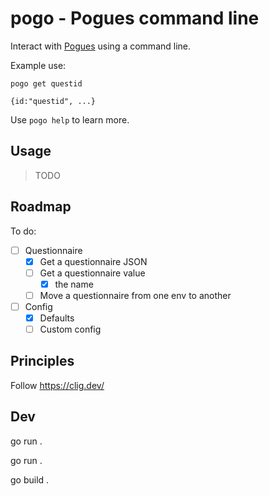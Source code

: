 # pogo - Pogues command line

Interact with [Pogues](https://github.com/InseeFr/Pogues) using a command line.

Example use:

```
pogo get questid

{id:"questid", ...}
```

Use `pogo help` to learn more.

## Usage

> TODO

## Roadmap

To do:

- [ ] Questionnaire
    - [X] Get a questionnaire JSON
    - [ ] Get a questionnaire value
        - [X] the name
    - [ ] Move a questionnaire from one env to another
- [ ] Config
    - [X] Defaults
    - [ ] Custom config

## Principles

Follow https://clig.dev/

## Dev

go run .

go run . <command>

go build .